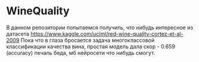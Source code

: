 # WineQuality
В данном репозитории попытаемся получить, что нибудь интересное из датасета https://www.kaggle.com/uciml/red-wine-quality-cortez-et-al-2009 
Пока что в глаза бросается задача многоклассовой классификации качества вина, простая модель дала скор - 0.659 (accuracy) печаль беда, мб нейросети что нибудь смогут.

